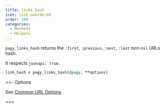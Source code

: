 ```yaml
---
title: links_hash
icon: list-unordered
order: 180
categories:
  - Methods
  - Helpers
---
```


`pagy_links_hash` returns the `:first`, `:previous`, `:next`, `:last` non-`nil` URLs hash.

It respects `jsonapi: true`.

```ruby Controller
link_hash = pagy_links_hash(@pagy, **options)
```

==- Options

See [Common URL Options](../instance.md#common-url-options)

===
